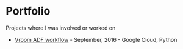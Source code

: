 # Portfolio

Projects where I was involved or worked on

 - [Vroom ADF workflow](vroom-adf-workflow/README.md) - September, 2016 - Google Cloud, Python
